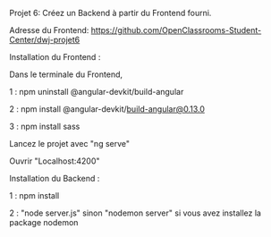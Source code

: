 Projet 6: Créez un Backend à partir du Frontend fourni.

Adresse du Frontend: 
https://github.com/OpenClassrooms-Student-Center/dwj-projet6

Installation du Frontend :

Dans le terminale du Frontend,

1 : npm uninstall @angular-devkit/build-angular

2 : npm install @angular-devkit/build-angular@0.13.0

3 : npm install sass

Lancez le projet avec "ng serve"

Ouvrir "Localhost:4200"



Installation du Backend : 

1 : npm install

2 : "node server.js" sinon "nodemon server" si vous avez installez la package nodemon